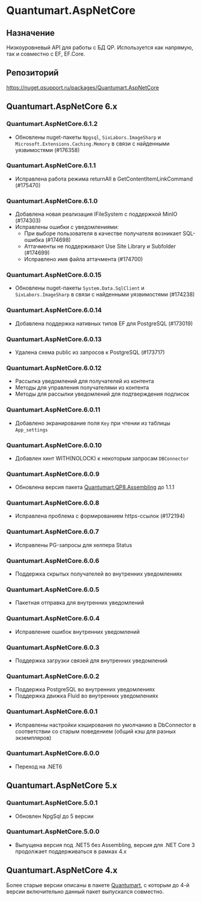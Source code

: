 # Quantumart.AspNetCore

## Назначение

Низкоуровневый API для работы с БД QP. Используется как напрямую, так и совместно с EF, EF.Core.

## Репозиторий

<https://nuget.qsupport.ru/packages/Quantumart.AspNetCore>

## Quantumart.AspNetCore 6.x

### Quantumart.AspNetCore.6.1.2

* Обновлены nuget-пакеты `Npgsql`, `SixLabors.ImageSharp` и `Microsoft.Extensions.Caching.Memory` в связи с найденными уязвимостями (#176358)

### Quantumart.AspNetCore.6.1.1

* Исправлена работа режима returnAll в GetContentItemLinkCommand (#175470)

### Quantumart.AspNetCore.6.1.0

* Добавлена новая реализация IFileSystem с поддержкой MinIO (#174303)
* Исправлены ошибки с уведомлениями:
  * При выборе пользователя в качестве получателя возникает SQL-ошибка (#174698)
  * Aттачменты не поддерживают Use Site Library и Subfolder (#174699)
  * Исправлено имя файла аттачмента (#174700)

### Quantumart.AspNetCore.6.0.15

* Обновлены nuget-пакеты `System.Data.SqlClient` и `SixLabors.ImageSharp` в связи с найденными уязвимостями (#174238)

### Quantumart.AspNetCore.6.0.14

* Добавлена поддержка нативных типов EF для PostgreSQL (#173019)

### Quantumart.AspNetCore.6.0.13

* Удалена схема public из запросов к PostgreSQL (#173717)

### Quantumart.AspNetCore.6.0.12

* Рассылка уведомлений для получателей из контента
* Методы для управления получателями из контента
* Методы для рассылки уведомлений для подтверждения подписок

### Quantumart.AspNetCore.6.0.11

* Добавлено экранирование поля `Key` при чтении из таблицы `App_settings`

### Quantumart.AspNetCore.6.0.10

* Добавлен хинт WITH(NOLOCK) к некоторым запросам `DBConnector`

### Quantumart.AspNetCore.6.0.9

* Обновлена версия пакета [Quantumart.QP8.Assembling](Quantumart.QP8.Assembling) до 1.1.1

### Quantumart.AspNetCore.6.0.8

* Исправлена проблема с формированием https-ссылок (#172194)

### Quantumart.AspNetCore.6.0.7

* Исправлены PG-запросы для хелпера Status

### Quantumart.AspNetCore.6.0.6

* Поддержка скрытых получателей во внутренних уведомлениях

### Quantumart.AspNetCore.6.0.5

* Пакетная отправка для внутренних уведомлений

### Quantumart.AspNetCore.6.0.4

* Исправление ошибок внутренних уведомлений

### Quantumart.AspNetCore.6.0.3

* Поддержка загрузки связей для внутренних уведомлений

### Quantumart.AspNetCore.6.0.2

* Поддержка PostgreSQL во внутренних уведомлениях
* Поддержка движка Fluid во внутренних уведомлениях

### Quantumart.AspNetCore.6.0.1

* Исправлены настройки кэширования по умолчанию в DbConnector в соответствии со старым поведением (общий кэш для разных экземпляров)

### Quantumart.AspNetCore.6.0.0

* Переход на .NET6

## Quantumart.AspNetCore 5.x

### Quantumart.AspNetCore.5.0.1

* Обновлен NpgSql до 5 версии

### Quantumart.AspNetCore.5.0.0

* Выпущена версия под .NET5 без Assembling, версия для .NET Core 3 продолжает поддерживаться в рамках 4.x

## Quantumart.AspNetCore 4.x

Более старые версии описаны в пакете [Quantumart](Quantumart), с которым до 4-й версии включительно данный пакет выпускался совместно.
